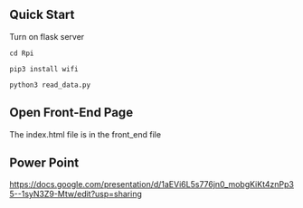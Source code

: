 


## Quick Start
Turn on flask server
```
cd Rpi

pip3 install wifi

python3 read_data.py
```

## Open Front-End Page
The index.html file is in the front_end file

## Power Point
https://docs.google.com/presentation/d/1aEVi6L5s776jn0_mobgKiKt4znPp35--1syN3Z9-Mtw/edit?usp=sharing

